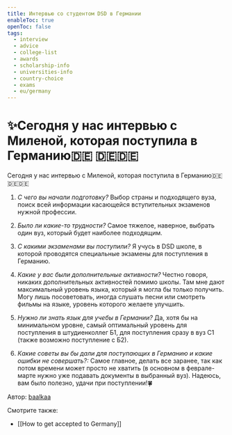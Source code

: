 ```yaml
---
title: Интервью со студентом DSD в Германии
enableToc: true
openToc: false
tags:
  - interview
  - advice
  - college-list
  - awards
  - scholarship-info
  - universities-info
  - country-choice
  - exams
  - eu/germany
---
```

# ✨Сегодня у нас интервью с Миленой, которая поступила в Германию🇩🇪 🇩🇪🇩🇪


Сегодня у нас интервью с Миленой, которая поступила в Германию🇩🇪 🇩🇪🇩🇪

1. *С чего вы начали подготовку?*
	Выбор страны и подходящего вуза, поиск всей информации касающейся вступительных экзаменов нужной профессии.

2. *Было ли какие-то трудности?*
	Самое тяжелое, наверное, выбрать один вуз, который будет наиболее подходящим. 

3. *С какими экзаменами вы поступили?*
	Я учусь в DSD школе, в которой проводятся специальные экзамены для поступления в Германию.

4. *Какие у вас были дополнительные активности?*
	Честно говоря, никаких дополнительных активностей помимо школы. Там мне дают максимальный уровень языка, который я могла бы только получить. Могу лишь посоветовать, иногда слушать песни или смотреть фильмы на языке, уровень которого желаете улучшить.

5. *Нужно ли знать язык для учебы в Германии?*
	Да, хотя бы на минимальном уровне, самый оптимальный уровень для поступления в штудиенколлег Б1, для поступления сразу в вуз С1 (также возможно поступление с Б2).

6. *Какие советы вы бы дали для поступающих в Германию и какие ошибки не совершать?:* 
	Самое главное, делать все заранее, так как потом времени может просто не хватить (в основном в феврале-марте нужно уже подавать документы в выбранный вуз). Надеюсь, вам было полезно, удачи при поступлении!🍀

Автор: [baalkaa](https://t.me/baalkaa)

Смотрите также:
- [[How to get accepted to Germany]]













